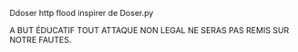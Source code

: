 Ddoser http flood inspirer de Doser.py 

A BUT ÉDUCATIF TOUT ATTAQUE NON LEGAL NE SERAS PAS REMIS SUR NOTRE FAUTES.
